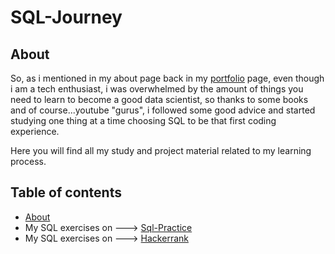 # SQL-Journey

## About

So, as i mentioned in my about page back in my [portfolio](https://github.com/ultramarp/data_analysis_portfolio) page, even though i am a tech enthusiast, i was overwhelmed by the amount of things you need to learn to become a good data scientist, so thanks to some books and of course...youtube "gurus", i followed some good advice and started studying one thing at a time choosing SQL to be that first coding experience.

Here you will find all my study and project material related to my learning process.

## Table of contents
- [About](#about)
- My SQL exercises on ---> [Sql-Practice](https://github.com/ultramarp/SQL-Journey/blob/main/sql_journey.ipynb)
- My SQL exercises on ---> [Hackerrank](https://github.com/ultramarp/SQL-Journey/blob/main/hackerrank.ipynb)



